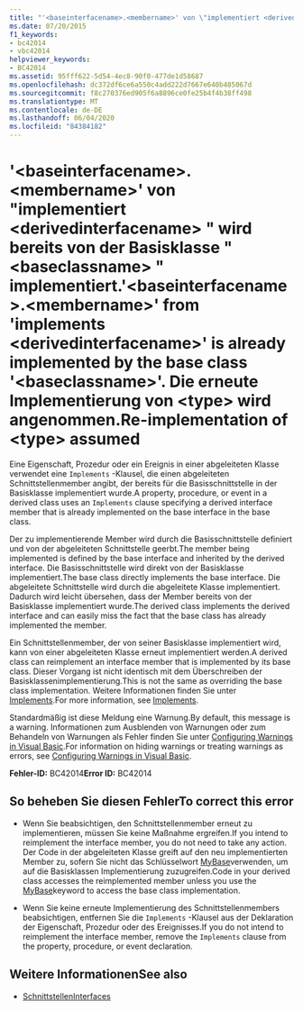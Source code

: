 ```yaml
---
title: "'<baseinterfacename>.<membername>' von \"implementiert <derivedinterfacename> \" wird bereits von der Basisklasse \" <baseclassname> \" implementiert. Die erneute Implementierung von <type> wird angenommen."
ms.date: 07/20/2015
f1_keywords:
- bc42014
- vbc42014
helpviewer_keywords:
- BC42014
ms.assetid: 95fff622-5d54-4ec8-90f0-477de1d58687
ms.openlocfilehash: dc372df6ce6a550c4add222d7667e640b485067d
ms.sourcegitcommit: f8c270376ed905f6a8896ce0fe25b4f4b38ff498
ms.translationtype: MT
ms.contentlocale: de-DE
ms.lasthandoff: 06/04/2020
ms.locfileid: "84384182"
---
```

# <a name="baseinterfacenamemembername-from-implements-derivedinterfacename-is-already-implemented-by-the-base-class-baseclassname-re-implementation-of-type-assumed"></a><span data-ttu-id="89def-103">'\<baseinterfacename>.\<membername>' von "implementiert \<derivedinterfacename> " wird bereits von der Basisklasse " \<baseclassname> " implementiert.</span><span class="sxs-lookup"><span data-stu-id="89def-103">'\<baseinterfacename>.\<membername>' from 'implements \<derivedinterfacename>' is already implemented by the base class '\<baseclassname>'.</span></span> <span data-ttu-id="89def-104">Die erneute Implementierung von \<type> wird angenommen.</span><span class="sxs-lookup"><span data-stu-id="89def-104">Re-implementation of \<type> assumed</span></span>
<span data-ttu-id="89def-105">Eine Eigenschaft, Prozedur oder ein Ereignis in einer abgeleiteten Klasse verwendet eine `Implements` -Klausel, die einen abgeleiteten Schnittstellenmember angibt, der bereits für die Basisschnittstelle in der Basisklasse implementiert wurde.</span><span class="sxs-lookup"><span data-stu-id="89def-105">A property, procedure, or event in a derived class uses an `Implements` clause specifying a derived interface member that is already implemented on the base interface in the base class.</span></span>  
  
 <span data-ttu-id="89def-106">Der zu implementierende Member wird durch die Basisschnittstelle definiert und von der abgeleiteten Schnittstelle geerbt.</span><span class="sxs-lookup"><span data-stu-id="89def-106">The member being implemented is defined by the base interface and inherited by the derived interface.</span></span> <span data-ttu-id="89def-107">Die Basisschnittstelle wird direkt von der Basisklasse implementiert.</span><span class="sxs-lookup"><span data-stu-id="89def-107">The base class directly implements the base interface.</span></span> <span data-ttu-id="89def-108">Die abgeleitete Schnittstelle wird durch die abgeleitete Klasse implementiert. Dadurch wird leicht übersehen, dass der Member bereits von der Basisklasse implementiert wurde.</span><span class="sxs-lookup"><span data-stu-id="89def-108">The derived class implements the derived interface and can easily miss the fact that the base class has already implemented the member.</span></span>  
  
 <span data-ttu-id="89def-109">Ein Schnittstellenmember, der von seiner Basisklasse implementiert wird, kann von einer abgeleiteten Klasse erneut implementiert werden.</span><span class="sxs-lookup"><span data-stu-id="89def-109">A derived class can reimplement an interface member that is implemented by its base class.</span></span> <span data-ttu-id="89def-110">Dieser Vorgang ist nicht identisch mit dem Überschreiben der Basisklassenimplementierung.</span><span class="sxs-lookup"><span data-stu-id="89def-110">This is not the same as overriding the base class implementation.</span></span> <span data-ttu-id="89def-111">Weitere Informationen finden Sie unter [Implements](../language-reference/statements/implements-clause.md).</span><span class="sxs-lookup"><span data-stu-id="89def-111">For more information, see [Implements](../language-reference/statements/implements-clause.md).</span></span>  
  
 <span data-ttu-id="89def-112">Standardmäßig ist diese Meldung eine Warnung.</span><span class="sxs-lookup"><span data-stu-id="89def-112">By default, this message is a warning.</span></span> <span data-ttu-id="89def-113">Informationen zum Ausblenden von Warnungen oder zum Behandeln von Warnungen als Fehler finden Sie unter [Configuring Warnings in Visual Basic](/visualstudio/ide/configuring-warnings-in-visual-basic).</span><span class="sxs-lookup"><span data-stu-id="89def-113">For information on hiding warnings or treating warnings as errors, see [Configuring Warnings in Visual Basic](/visualstudio/ide/configuring-warnings-in-visual-basic).</span></span>  
  
 <span data-ttu-id="89def-114">**Fehler-ID:** BC42014</span><span class="sxs-lookup"><span data-stu-id="89def-114">**Error ID:** BC42014</span></span>  
  
## <a name="to-correct-this-error"></a><span data-ttu-id="89def-115">So beheben Sie diesen Fehler</span><span class="sxs-lookup"><span data-stu-id="89def-115">To correct this error</span></span>  
  
- <span data-ttu-id="89def-116">Wenn Sie beabsichtigen, den Schnittstellenmember erneut zu implementieren, müssen Sie keine Maßnahme ergreifen.</span><span class="sxs-lookup"><span data-stu-id="89def-116">If you intend to reimplement the interface member, you do not need to take any action.</span></span> <span data-ttu-id="89def-117">Der Code in der abgeleiteten Klasse greift auf den neu implementierten Member zu, sofern Sie nicht das Schlüsselwort [MyBase](../programming-guide/program-structure/me-my-mybase-and-myclass.md#mybase)verwenden, um auf die Basisklassen Implementierung zuzugreifen.</span><span class="sxs-lookup"><span data-stu-id="89def-117">Code in your derived class accesses the reimplemented member unless you use the [MyBase](../programming-guide/program-structure/me-my-mybase-and-myclass.md#mybase)keyword to access the base class implementation.</span></span>  
  
- <span data-ttu-id="89def-118">Wenn Sie keine erneute Implementierung des Schnittstellenmembers beabsichtigen, entfernen Sie die `Implements` -Klausel aus der Deklaration der Eigenschaft, Prozedur oder des Ereignisses.</span><span class="sxs-lookup"><span data-stu-id="89def-118">If you do not intend to reimplement the interface member, remove the `Implements` clause from the property, procedure, or event declaration.</span></span>  
  
## <a name="see-also"></a><span data-ttu-id="89def-119">Weitere Informationen</span><span class="sxs-lookup"><span data-stu-id="89def-119">See also</span></span>

- [<span data-ttu-id="89def-120">Schnittstellen</span><span class="sxs-lookup"><span data-stu-id="89def-120">Interfaces</span></span>](../programming-guide/language-features/interfaces/index.md)
